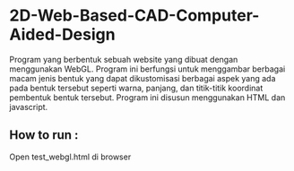 # 2D-Web-Based-CAD-Computer-Aided-Design
Program yang berbentuk sebuah website yang dibuat dengan menggunakan WebGL. Program ini berfungsi untuk menggambar berbagai macam jenis bentuk yang dapat dikustomisasi berbagai aspek yang ada pada bentuk tersebut seperti warna, panjang, dan titik-titik koordinat pembentuk bentuk tersebut. Program ini disusun menggunakan HTML dan javascript.

## How to run :
Open test_webgl.html di browser